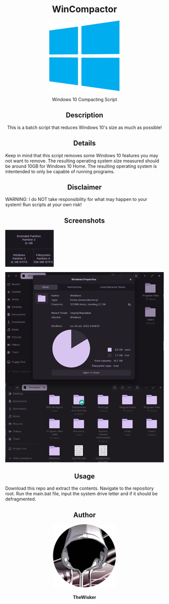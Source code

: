 <h1 align="center">WinCompactor</h1>
<div align="center">
    <img width="225" src="./assets/logo.png">
</div>
<p align="center">Windows 10 Compacting Script</p>

<h2 align="center">Description</h2>

<p align="center">This is a batch script that reduces Windows 10's size as much as possible!</p>

<h2 align="center">Details</h2>

Keep in mind that this script removes some Windows 10 features you may not want to remove.
The resulting operating system size measured should be around 10GB for Windows 10 Home.
The resulting operating system is intentended to only be capable of running programs.

<h2 align="center">Disclaimer</h2>

WARNING: I do NOT take responsibility for what may happen to your system! Run scripts at your own risk!

<h2 align="center">Screenshots</h2>

![Size screenshot](./assets/Screenshot_One.png)

![Nautilus screenshot](./assets/Screenshot_Two.png)

<h2 align="center">Usage</h2>

Download this repo and extract the contents. Navigate to the repository root.
Run the main.bat file, input the system drive letter and if it should be defragmented.

<h2 align="center">Author</h2>
<div align="center">
    <img width="200" height="200" src="./assets/profile.png"></img>
</div>
<h4 align="center">TheWisker</h4>

